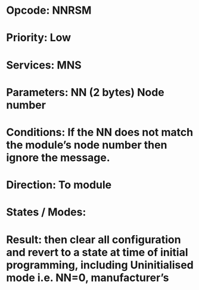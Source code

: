 # Opcode: NNRSM
# Priority: Low
# Services: MNS
# Parameters: NN (2 bytes) Node number
# Conditions: If the NN does not match the module’s node number then ignore the message.
# Direction: To module
# States / Modes: 
# Result: then clear all configuration and revert to a state at time of initial programming, including Uninitialised mode i.e. NN=0, manufacturer’s